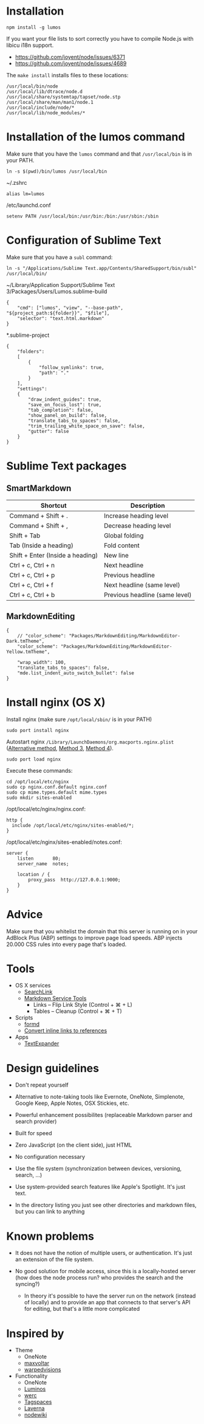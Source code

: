 # Installation

	npm install -g lumos

If you want your file lists to sort correctly you have to compile Node.js with libicu i18n support.

- <https://github.com/joyent/node/issues/6371>
- <https://github.com/joyent/node/issues/4689>

The `make install` installs files to these locations:

	/usr/local/bin/node
	/usr/local/lib/dtrace/node.d
	/usr/local/share/systemtap/tapset/node.stp
	/usr/local/share/man/man1/node.1
	/usr/local/include/node/*
	/usr/local/lib/node_modules/*

# Installation of the lumos command 

Make sure that you have the `lumos` command and that `/usr/local/bin` is in your PATH.

	ln -s $(pwd)/bin/lumos /usr/local/bin

~/.zshrc

	alias lm=lumos

/etc/launchd.conf

	setenv PATH /usr/local/bin:/usr/bin:/bin:/usr/sbin:/sbin

# Configuration of Sublime Text

Make sure that you have a `subl` command:

	ln -s "/Applications/Sublime Text.app/Contents/SharedSupport/bin/subl" /usr/local/bin/

~/Library/Application Support/Sublime Text 3/Packages/Users/Lumos.sublime-build

	{
		"cmd": ["lumos", "view", "--base-path", "${project_path:${folder}}", "$file"],
		"selector": "text.html.markdown"
	}

\*.sublime-project

	{
		"folders":
		[
			{
				"follow_symlinks": true,
				"path": "."
			}
		],
		"settings":
		{
			"draw_indent_guides": true,
			"save_on_focus_lost": true,
			"tab_completion": false,
			"show_panel_on_build": false,
			"translate_tabs_to_spaces": false,
			"trim_trailing_white_space_on_save": false,
			"gutter": false
		}
	}

# Sublime Text packages
## SmartMarkdown

| Shortcut                         | Description                    |
| -------------------              | ----------------------         |
| Command + Shift + .              | Increase heading level         |
| Command + Shift + ,              | Decrease heading level         |
| Shift + Tab                      | Global folding                 |
| Tab (Inside a heading)           | Fold content                   |
| Shift + Enter (Inside a heading) | New line                       |
| Ctrl + c, Ctrl + n               | Next headline                  |
| Ctrl + c, Ctrl + p               | Previous headline              |
| Ctrl + c, Ctrl + f               | Next headline (same level)     |
| Ctrl + c, Ctrl + b               | Previous headline (same level) |

## MarkdownEditing

	{
		// "color_scheme": "Packages/MarkdownEditing/MarkdownEditor-Dark.tmTheme",
		"color_scheme": "Packages/MarkdownEditing/MarkdownEditor-Yellow.tmTheme",

		"wrap_width": 100,
		"translate_tabs_to_spaces": false,
		"mde.list_indent_auto_switch_bullet": false
	}

# Install nginx (OS X)

Install nginx (make sure `/opt/local/sbin/` is in your PATH)

	sudo port install nginx

Autostart nginx `/Library/LaunchDaemons/org.macports.nginx.plist` ([Alternative method](http://wiki.nginx.org/OSX_launchd), [Method 3](http://superuser.com/questions/304206/how-do-i-start-nginx-on-port-80-at-os-x-login), [Method 4](http://hunterford.me/nginx-startup-script-for-mac-os-x/)).

	sudo port load nginx

Execute these commands:

	cd /opt/local/etc/nginx
	sudo cp nginx.conf.default nginx.conf
	sudo cp mime.types.default mime.types
	sudo mkdir sites-enabled

/opt/local/etc/nginx/nginx.conf:

	http {
	  include /opt/local/etc/nginx/sites-enabled/*;
	}

/opt/local/etc/nginx/sites-enabled/notes.conf:

	server {
		listen       80;
		server_name  notes;

		location / {
			proxy_pass  http://127.0.0.1:9000;
		}
	}

# Advice

Make sure that you whitelist the domain that this server is running on in your AdBlock Plus (ABP) settings to improve page load speeds. ABP injects 20.000 CSS rules into every page that's loaded.

# Tools

- OS X services
	- [SearchLink](http://brettterpstra.com/projects/searchlink/)
	- [Markdown Service Tools](http://brettterpstra.com/projects/markdown-service-tools/)
		- Links – Flip Link Style (Control + ⌘ + L)
		- Tables – Cleanup (Control + ⌘ + T)
- Scripts
	- [formd](https://github.com/drbunsen/formd)
	- [Convert inline links to references](https://gist.github.com/ttscoff/1207337)
- Apps
	- [TextExpander](http://smilesoftware.com/TextExpander/)

# Design guidelines

- Don't repeat yourself

- Alternative to note-taking tools like Evernote, OneNote, Simplenote, Google Keep, Apple Notes, OSX Stickies, etc.

- Powerful enhancement possibilites (replaceable Markdown parser and search provider)

- Built for speed

- Zero JavaScript (on the client side), just HTML

- No configuration necessary

- Use the file system (synchronization between devices, versioning, search, ...)

- Use system-provided search features like Apple's Spotlight. It's just text.

- In the directory listing you just see other directories and markdown files, but you can link to anything

# Known problems

- It does not have the notion of multiple users, or authentication. It's just an extension of the file system.

- No good solution for mobile access, since this is a locally-hosted server (how does the node process run? who provides the search and the syncing?)

	- In theory it's possible to have the server run on the network (instead of locally) and to provide an app that connects to that server's API for editing, but that's a little more complicated

# Inspired by

- Theme
	- OneNote
	- [maxvoltar](http://maxvoltar.com/)
	- [warpedvisions](http://warpedvisions.org/)
- Functionality
	- OneNote
	- [Luminos](https://menteslibres.net/luminos/)
	- [werc](http://werc.cat-v.org/)
	- [Tagspaces](http://www.tagspaces.org/)
	- [Laverna](https://laverna.cc/)
	- [nodewiki](https://www.npmjs.org/package/nodewiki)